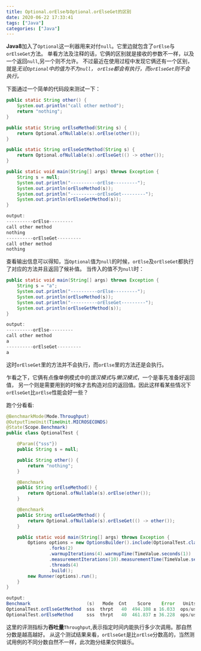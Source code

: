```yaml
---
title: Optional.orElse与Optional.orElseGet的区别
date: 2020-06-22 17:33:41
tags: ["Java"]
categories: ["Java"]
---
```


**Java8**加入了`Optional`这一利器用来对付`null`。它里边就包含了`orElse`与`orElseGet`方法。
单看方法及注释的话，它俩的区别就是接收的参数不一样，以及一个返回`null`,另一个则不允许。
不过最近在使用过程中发现它俩还有一个区别，就是*无论`Optional`中的值为不为`null`，
`orElse`都会有执行，而`orElseGet`则不会执行。*

下面通过一个简单的代码段来测试一下：
```java
public static String other() {
    System.out.println("call other method");
    return "nothing";
}

public static String orElseMethod(String s) {
    return Optional.ofNullable(s).orElse(other());
}

public static String orElseGetMethod(String s) {
    return Optional.ofNullable(s).orElseGet(() -> other());
}

public static void main(String[] args) throws Exception {
    String s = null;
    System.out.println("----------orElse---------");
    System.out.println(orElseMethod(s));
    System.out.println("----------orElseGet---------");
    System.out.println(orElseGetMethod(s));
}

output:
----------orElse---------
call other method
nothing
----------orElseGet---------
call other method
nothing
```
查看输出信息可以得知，当`Optional`值为`null`的时候，`orElse`及`orElseGet`都执行了对应的方法并且返回了候补值。
当传入的值不为`null`时：
```java
public static void main(String[] args) throws Exception {
    String s = "a";
    System.out.println("----------orElse---------");
    System.out.println(orElseMethod(s));
    System.out.println("----------orElseGet---------");
    System.out.println(orElseGetMethod(s));
}

output:
----------orElse---------
call other method
a
----------orElseGet---------
a
```
这时`orElseGet`里的方法并不会执行，而`orElse`里的方法还是会执行。

乍看之下，它俩有点像单例模式中的*饿汉模式*与*懒汉模式*，一个是事先准备好返回值，
另一个则是需要用到的时候才去构造对应的返回值。因此这样看某些情况下`orElseGet`比`orElse`性能会好一些？

跑个分看看:
```java
@BenchmarkMode(Mode.Throughput)
@OutputTimeUnit(TimeUnit.MICROSECONDS)
@State(Scope.Benchmark)
public class OptionalTest {

    @Param({"sss"})
    public String s = null;

    public String other() {
        return "nothing";
    }

    @Benchmark
    public String orElseMethod() {
        return Optional.ofNullable(s).orElse(other());
    }

    @Benchmark
    public String orElseGetMethod() {
        return Optional.ofNullable(s).orElseGet(() -> other());
    }

    public static void main(String[] args) throws Exception {
        Options options = new OptionsBuilder().include(OptionalTest.class.getSimpleName())
                .forks(2)
                .warmupIterations(4).warmupTime(TimeValue.seconds(1))
                .measurementIterations(10).measurementTime(TimeValue.seconds(1))
                .threads(4)
                .build();
        new Runner(options).run();
    }
}

output:
Benchmark                     (s)   Mode  Cnt    Score    Error   Units
OptionalTest.orElseGetMethod  sss  thrpt   40  494.108 ± 16.033  ops/us
OptionalTest.orElseMethod     sss  thrpt   40  461.837 ± 36.228  ops/us
```
这里的评测指标为**吞吐量**`Throughput`,表示指定时间内能执行多少次调用。那自然分数是越高越好。
从这个测试结果来看，`orElseGet`是比`orElse`分数高的，当然测试用例的不同分数自然不一样，此次跑分结果仅供娱乐。